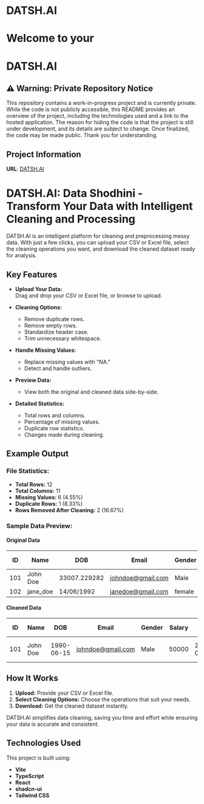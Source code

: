 # DATSH.AI

# Welcome to your 

# DATSH.AI

## ⚠️ Warning: Private Repository Notice
This repository contains a work-in-progress project and is currently private. While the code is not publicly accessible, this README provides an overview of the project, including the technologies used and a link to the hosted application. The reason for hiding the code is that the project is still under development, and its details are subject to change. Once finalized, the code may be made public. Thank you for understanding.

## Project Information

**URL**: [DATSH.AI ](https://datshdattashodhini.vercel.app/)




# DATSH.AI: Data Shodhini - Transform Your Data with Intelligent Cleaning and Processing  

DATSH.AI is an intelligent platform for cleaning and preprocessing messy data. With just a few clicks, you can upload your CSV or Excel file, select the cleaning operations you want, and download the cleaned dataset ready for analysis.  

## Key Features  

- **Upload Your Data:**  
  Drag and drop your CSV or Excel file, or browse to upload.  

- **Cleaning Options:**  
  - Remove duplicate rows.  
  - Remove empty rows.  
  - Standardize header case.  
  - Trim unnecessary whitespace.  

- **Handle Missing Values:**  
  - Replace missing values with "NA."  
  - Detect and handle outliers.  

- **Preview Data:**  
  - View both the original and cleaned data side-by-side.  

- **Detailed Statistics:**  
  - Total rows and columns.  
  - Percentage of missing values.  
  - Duplicate row statistics.  
  - Changes made during cleaning.  

## Example Output  

### File Statistics:  
- **Total Rows:** 12  
- **Total Columns:** 11  
- **Missing Values:** 6 (4.55%)  
- **Duplicate Rows:** 1 (8.33%)  
- **Rows Removed After Cleaning:** 2 (16.67%)  

### Sample Data Preview:  

#### Original Data  
| ID  | Name         | DOB          | Email             | Gender | Salary  | Join Date       | Department   | Phone          | Extra Col | Region |  
| --- | ------------ | ------------ | ----------------- | ------ | ------- | --------------- | ------------ | -------------- | --------- | ------ |  
| 101 | John Doe     | 33007.229282 | johndoe@gmail.com | Male   | 50000   | 42156.229282    | Sales        | 123-456-7890   | Lorem     | North  |  
| 102 | jane_doe     | 14/06/1992   | janedoe@gmail.com | female | 55000   | 43296.229282    | Marketing    | 9876543210     | Ipsum     | East   |  

#### Cleaned Data  
| ID  | Name       | DOB         | Email             | Gender  | Salary | Join Date       | Department   | Phone          | Extra Col | Region |  
| --- | ---------- | ----------- | ----------------- | ------- | ------ | --------------- | ------------ | -------------- | --------- | ------ |  
| 101 | John Doe   | 1990-06-15  | johndoe@gmail.com | Male    | 50000  | 2015-06-10      | Sales        | 123-456-7890   | Lorem     | North  |  

## How It Works  

1. **Upload:** Provide your CSV or Excel file.  
2. **Select Cleaning Options:** Choose the operations that suit your needs.  
3. **Download:** Get the cleaned dataset instantly.  

DATSH.AI simplifies data cleaning, saving you time and effort while ensuring your data is accurate and consistent.

## Technologies Used
This project is built using:

- **Vite**
- **TypeScript**
- **React**
- **shadcn-ui**
- **Tailwind CSS**
